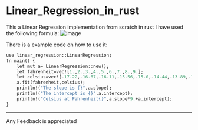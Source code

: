 # Linear_Regression_in_rust
This a Linear Regression implementation from scratch in rust
I have used the following formula:
![image](https://github.com/Rithvik119am/Linear_Regresstion_in_rust/assets/120341869/272d63c6-596d-4644-b982-42655d11a79b)


There is a example code on how to use it:
```mod linear_regression;
use linear_regression::LinearRegression;
fn main() {
    let mut a= LinearRegression::new();
    let fahrenheit=vec![1.,2.,3.,4.,5.,6.,7.,8.,9.];
    let celsius=vec![-17.22,-16.67,-16.11,-15.56,-15.0,-14.44,-13.89,-13.33,-12.78];
    a.fit(fahrenheit,celsius);
    println!("The slope is {}",a.slope);
    println!("The intercept is {}",a.intercept);
    println!("Celsius at Fahrenheit{}",a.slope*9.+a.intercept);
}
```
----------------------------------------------------------------
Any Feedback is appreciated
